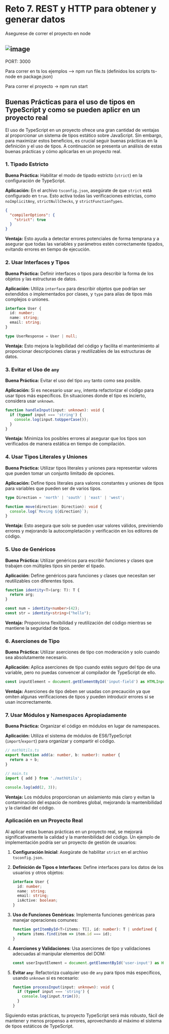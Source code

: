 # Reto 7. REST y HTTP para obtener y generar datos

Asegurese de correr el proyecto en node 

## ![image](https://github.com/JazminFeliu/tattler-api/assets/71950944/5dcae5de-9ef5-40e6-af78-1a314dae67fb)

PORT: 3000

Para correr en ts los ejemplos --> npm run file.ts (definidos los scripts ts-node en package.json)

Para correr el proyecto -> npm run start


## Buenas Prácticas para el uso de tipos en TypeScript y como se pueden aplicr en un proyecto real

El uso de TypeScript en un proyecto ofrece una gran cantidad de ventajas al proporcionar un sistema de tipos estático sobre JavaScript. Sin embargo, para maximizar estos beneficios, es crucial seguir buenas prácticas en la definición y el uso de tipos. A continuación se presenta un análisis de estas buenas prácticas y cómo aplicarlas en un proyecto real.

### 1. **Tipado Estricto**

**Buena Práctica:**
Habilitar el modo de tipado estricto (`strict`) en la configuración de TypeScript.

**Aplicación:**
En el archivo `tsconfig.json`, asegúrate de que `strict` está configurado en `true`. Esto activa todas las verificaciones estrictas, como `noImplicitAny`, `strictNullChecks`, y `strictFunctionTypes`.

```json
{
  "compilerOptions": {
    "strict": true
  }
}
```

**Ventaja:**
Esto ayuda a detectar errores potenciales de forma temprana y a asegurar que todas las variables y parámetros estén correctamente tipados, evitando errores en tiempo de ejecución.

### 2. **Usar Interfaces y Tipos**

**Buena Práctica:**
Definir interfaces o tipos para describir la forma de los objetos y las estructuras de datos.

**Aplicación:**
Utiliza `interface` para describir objetos que podrían ser extendidos o implementados por clases, y `type` para alias de tipos más complejos o uniones.

```typescript
interface User {
  id: number;
  name: string;
  email: string;
}

type UserResponse = User | null;
```

**Ventaja:**
Esto mejora la legibilidad del código y facilita el mantenimiento al proporcionar descripciones claras y reutilizables de las estructuras de datos.

### 3. **Evitar el Uso de `any`**

**Buena Práctica:**
Evitar el uso del tipo `any` tanto como sea posible. 

**Aplicación:**
Si es necesario usar `any`, intenta refactorizar el código para usar tipos más específicos. En situaciones donde el tipo es incierto, considera usar `unknown`.

```typescript
function handleInput(input: unknown): void {
  if (typeof input === 'string') {
    console.log(input.toUpperCase());
  }
}
```

**Ventaja:**
Minimiza los posibles errores al asegurar que los tipos son verificados de manera estática en tiempo de compilación.

### 4. **Usar Tipos Literales y Uniones**

**Buena Práctica:**
Utilizar tipos literales y uniones para representar valores que pueden tomar un conjunto limitado de opciones.

**Aplicación:**
Define tipos literales para valores constantes y uniones de tipos para variables que pueden ser de varios tipos.

```typescript
type Direction = 'north' | 'south' | 'east' | 'west';

function move(direction: Direction): void {
  console.log(`Moving ${direction}`);
}
```

**Ventaja:**
Esto asegura que solo se pueden usar valores válidos, previniendo errores y mejorando la autocompletación y verificación en los editores de código.

### 5. **Uso de Genéricos**

**Buena Práctica:**
Utilizar genéricos para escribir funciones y clases que trabajen con múltiples tipos sin perder el tipado.

**Aplicación:**
Define genéricos para funciones y clases que necesitan ser reutilizables con diferentes tipos.

```typescript
function identity<T>(arg: T): T {
  return arg;
}

const num = identity<number>(42);
const str = identity<string>("hello");
```

**Ventaja:**
Proporciona flexibilidad y reutilización del código mientras se mantiene la seguridad de tipos.

### 6. **Aserciones de Tipo**

**Buena Práctica:**
Utilizar aserciones de tipo con moderación y solo cuando sea absolutamente necesario.

**Aplicación:**
Aplica aserciones de tipo cuando estés seguro del tipo de una variable, pero no puedas convencer al compilador de TypeScript de ello.

```typescript
const inputElement = document.getElementById('input-field') as HTMLInputElement;
```

**Ventaja:**
Aserciones de tipo deben ser usadas con precaución ya que omiten algunas verificaciones de tipos y pueden introducir errores si se usan incorrectamente.

### 7. **Usar Módulos y Namespaces Apropiadamente**

**Buena Práctica:**
Organizar el código en módulos en lugar de namespaces.

**Aplicación:**
Utiliza el sistema de módulos de ES6/TypeScript (`import`/`export`) para organizar y compartir el código.

```typescript
// mathUtils.ts
export function add(a: number, b: number): number {
  return a + b;
}

// main.ts
import { add } from './mathUtils';

console.log(add(2, 3));
```

**Ventaja:**
Los módulos proporcionan un aislamiento más claro y evitan la contaminación del espacio de nombres global, mejorando la mantenibilidad y la claridad del código.

### Aplicación en un Proyecto Real

Al aplicar estas buenas prácticas en un proyecto real, se mejorará significativamente la calidad y la mantenibilidad del código. Un ejemplo de implementación podría ser un proyecto de gestión de usuarios:

1. **Configuración Inicial**: Asegúrate de habilitar `strict` en el archivo `tsconfig.json`.

2. **Definición de Tipos e Interfaces**: Define interfaces para los datos de los usuarios y otros objetos:

   ```typescript
   interface User {
     id: number;
     name: string;
     email: string;
     isActive: boolean;
   }
   ```

3. **Uso de Funciones Genéricas**: Implementa funciones genéricas para manejar operaciones comunes:

   ```typescript
   function getItemById<T>(items: T[], id: number): T | undefined {
     return items.find(item => item.id === id);
   }
   ```

4. **Aserciones y Validaciones**: Usa aserciones de tipo y validaciones adecuadas al manipular elementos del DOM:

   ```typescript
   const userInputElement = document.getElementById('user-input') as HTMLInputElement;
   ```

5. **Evitar `any`**: Refactoriza cualquier uso de `any` para tipos más específicos, usando `unknown` si es necesario:

   ```typescript
   function processInput(input: unknown): void {
     if (typeof input === 'string') {
       console.log(input.trim());
     }
   }
   ```

Siguiendo estas prácticas, tu proyecto TypeScript será más robusto, fácil de mantener y menos propenso a errores, aprovechando al máximo el sistema de tipos estáticos de TypeScript.